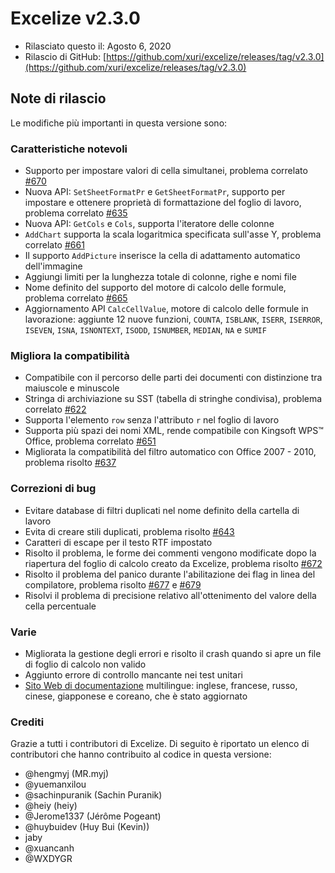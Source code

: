 # Excelize v2.3.0

* Rilasciato questo il: Agosto 6, 2020
* Rilascio di GitHub: [https://github.com/xuri/excelize/releases/tag/v2.3.0](https://github.com/xuri/excelize/releases/tag/v2.3.0)

## Note di rilascio

Le modifiche più importanti in questa versione sono:

### Caratteristiche notevoli

* Supporto per impostare valori di cella simultanei, problema correlato [#670](https://github.com/xuri/excelize/issues/670)
* Nuova API: `SetSheetFormatPr` e `GetSheetFormatPr`, supporto per impostare e ottenere proprietà di formattazione del foglio di lavoro, problema correlato [#635](https://github.com/xuri/excelize/issues/635)
* Nuova API: `GetCols` e `Cols`, supporta l'iteratore delle colonne
* `AddChart` supporta la scala logaritmica specificata sull'asse Y, problema correlato [#661](https://github.com/xuri/excelize/issues/661)
* Il supporto `AddPicture` inserisce la cella di adattamento automatico dell'immagine
* Aggiungi limiti per la lunghezza totale di colonne, righe e nomi file
* Nome definito del supporto del motore di calcolo delle formule, problema correlato [#665](https://github.com/xuri/excelize/issues/665)
* Aggiornamento API `CalcCellValue`, motore di calcolo delle formule in lavorazione: aggiunte 12 nuove funzioni, `COUNTA`, `ISBLANK`, `ISERR`, `ISERROR`, `ISEVEN`, `ISNA`, `ISNONTEXT`, `ISODD`, `ISNUMBER`, `MEDIAN`, `NA` e `SUMIF`

### Migliora la compatibilità

* Compatibile con il percorso delle parti dei documenti con distinzione tra maiuscole e minuscole
* Stringa di archiviazione su SST (tabella di stringhe condivisa), problema correlato [#622](https://github.com/xuri/excelize/issues/622)
* Supporta l'elemento `row` senza l'attributo `r` nel foglio di lavoro
* Supporta più spazi dei nomi XML, rende compatibile con Kingsoft WPS&trade; Office, problema correlato [#651](https://github.com/xuri/excelize/issues/651)
* Migliorata la compatibilità del filtro automatico con Office 2007 - 2010, problema risolto [#637](https://github.com/xuri/excelize/issues/637)

### Correzioni di bug

* Evitare database di filtri duplicati nel nome definito della cartella di lavoro
* Evita di creare stili duplicati, problema risolto [#643](https://github.com/xuri/excelize/issues/643)
* Caratteri di escape per il testo RTF impostato
* Risolto il problema, le forme dei commenti vengono modificate dopo la riapertura del foglio di calcolo creato da Excelize, problema risolto [#672](https://github.com/xuri/excelize/issues/672)
* Risolto il problema del panico durante l'abilitazione dei flag in linea del compilatore, problema risolto [#677](https://github.com/xuri/excelize/issues/677) e [#679](https://github.com/xuri/excelize/issues/679)
* Risolvi il problema di precisione relativo all'ottenimento del valore della cella percentuale

### Varie

* Migliorata la gestione degli errori e risolto il crash quando si apre un file di foglio di calcolo non valido
* Aggiunto errore di controllo mancante nei test unitari
* [Sito Web di documentazione](https://xuri.me/excelize) multilingue: inglese, francese, russo, cinese, giapponese e coreano, che è stato aggiornato

### Crediti

Grazie a tutti i contributori di Excelize. Di seguito è riportato un elenco di contributori che hanno contribuito al codice in questa versione:

* @hengmyj (MR.myj)
* @yuemanxilou
* @sachinpuranik (Sachin Puranik)
* @heiy (heiy)
* @Jerome1337 (Jérôme Pogeant)
* @huybuidev (Huy Bui (Kevin))
* jaby
* @xuancanh
* @WXDYGR
